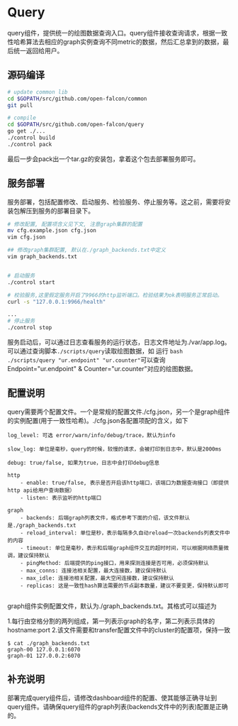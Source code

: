# Query
query组件，提供统一的绘图数据查询入口。query组件接收查询请求，根据一致性哈希算法去相应的graph实例查询不同metric的数据，然后汇总拿到的数据，最后统一返回给用户。

## 源码编译

```bash
# update common lib
cd $GOPATH/src/github.com/open-falcon/common
git pull

# compile
cd $GOPATH/src/github.com/open-falcon/query
go get ./...
./control build
./control pack
```

最后一步会pack出一个tar.gz的安装包，拿着这个包去部署服务即可。

## 服务部署
服务部署，包括配置修改、启动服务、检验服务、停止服务等。这之前，需要将安装包解压到服务的部署目录下。

```bash
# 修改配置, 配置项含义见下文, 注意graph集群的配置
mv cfg.example.json cfg.json
vim cfg.json

## 修改graph集群配置, 默认在./graph_backends.txt中定义
vim graph_backends.txt


# 启动服务
./control start

# 校验服务,这里假定服务开启了9966的http监听端口。检验结果为ok表明服务正常启动。
curl -s "127.0.0.1:9966/health"

...
# 停止服务
./control stop

```
服务启动后，可以通过日志查看服务的运行状态，日志文件地址为./var/app.log。可以通过查询脚本```./scripts/query```读取绘图数据，如 运行 ```bash ./scripts/query "ur.endpoint" "ur.counter"```可以查询Endpoint="ur.endpoint" & Counter="ur.counter"对应的绘图数据。

## 配置说明
query需要两个配置文件。一个是常规的配置文件./cfg.json，另一个是graph组件的实例配置(用于一致性哈希)。./cfg.json各配置项配的含义，如下

```
log_level: 可选 error/warn/info/debug/trace，默认为info

slow_log: 单位是毫秒，query的时候，较慢的请求，会被打印到日志中，默认是2000ms

debug: true/false, 如果为true，日志中会打印debug信息

http
    - enable: true/false, 表示是否开启该http端口，该端口为数据查询接口（即提供http api给用户查询数据）
    - listen: 表示监听的http端口

graph
    - backends: 后端graph列表文件，格式参考下面的介绍，该文件默认是./graph_backends.txt
    - reload_interval: 单位是秒，表示每隔多久自动reload一次backends列表文件中的内容
    - timeout: 单位是毫秒，表示和后端graph组件交互的超时时间，可以根据网络质量微调，建议保持默认
    - pingMethod: 后端提供的ping接口，用来探测连接是否可用，必须保持默认
    - max_conns: 连接池相关配置，最大连接数，建议保持默认
    - max_idle: 连接池相关配置，最大空闲连接数，建议保持默认
    - replicas: 这是一致性hash算法需要的节点副本数量，建议不要变更，保持默认即可
  
```

graph组件实例配置文件，默认为./graph_backends.txt。其格式可以描述为

1.每行由空格分割的两列组成，第一列表示graph的名字，第二列表示具体的hostname:port
2.该文件需要和transfer配置文件中的cluster的配置项，保持一致

```
$ cat ./graph_backends.txt
graph-00 127.0.0.1:6070
graph-01 127.0.0.2:6070
```

## 补充说明
部署完成query组件后，请修改dashboard组件的配置、使其能够正确寻址到query组件。请确保query组件的graph列表(backends文件中的列表)配置是正确的。